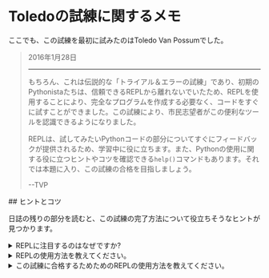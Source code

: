 # Toledoの試練に関するメモ

ここでも、この試練を最初に試みたのはToledo Van Possumでした。

<blockquote>
2016年1月28日
<hr/>
<p>
もちろん、これは伝説的な「トライアル＆エラーの試練」であり、初期のPythonistaたちは、信頼できるREPLから離れないでいたため、REPLを使用することにより、完全なプログラムを作成する必要なく、コードをすぐに試すことができました。この試練により、市民志望者がこの便利なツールを認識できるようになりました。
</p>
<p>
REPLは、試してみたいPythonコードの部分についてすぐにフィードバックが提供されるため、学習中に役に立ちます。また、Pythonの使用に関する役に立つヒントやコツを確認できる<code>help()</code>コマンドもあります。それでは本題に入り、この試練の合格を目指しましょう。
</p>
<p>
--TVP
</p>
</blockquote>
## ヒントとコツ

日誌の残りの部分を読むと、この試練の完了方法について役立ちそうなヒントが見つかります。

<details>
<summary>REPLに注目するのはなぜですか?</summary>
[REPL](https://pythonprogramminglanguage.com/repl/)は、完全なプログラムを作成する必要なく、コードを試すことができるツールです。コードを何行が入力してみましょう。どうなるでしょうか?REPLの出番です。

</details>
<details>
<summary>REPLの使用方法を教えてください。</summary>
Pythonをインストールすると、ツールの1つとして、REPLもインストールされます。追加の引数を指定せずに、`python3`のみを入力し、ターミナルからREPLを起動できます。ターミナルを起動し、次のように入力します。

<pre style="padding:5px;background-color:#232323;color:#eee;">python3</pre>
これにより、次のようなプロンプトが表示されます。

<pre style="padding:5px;background-color:#232323;color:#eee;">Python 3.7.4 (v3.7.4:e09359112e, Jul  8 2019, 14:54:52) 
[Clang 6.0 (clang-600.0.57)] on darwin
Type "help", "copyright", "credits" or "license" for more information.
>>> 
</pre>
この対話型のテキストベースのインターフェイスからPythonコードの行を入力できます。[Enter]キーを押すと、コードが評価されます。組み込みの関数が多数用意されており、たとえば、`help()`と入力してインタラクティブなPythonヘルププログラムを起動できます。

REPLの使用を終了するには、次のように入力します。

```python
quit()
```

これでREPLセッションが終了し、ターミナルインターフェイスに戻ります。

</details>
<details>
<summary>この試練に合格するためためのREPLの使用方法を教えてください。</summary>
この試練を完了するには、REPLインターフェイスを起動します。これを使用して右側の質問に答えます。答え終えてから[*HACK*]をクリックして答えを確認し、試練を完了してください。

</details>

